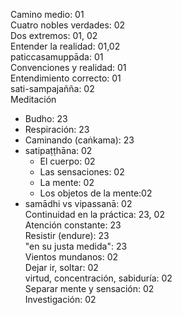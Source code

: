 Camino medio: 01  
Cuatro nobles verdades: 02  
Dos extremos: 01, 02  
Entender la realidad: 01,02  
paticcasamuppāda: 01  
Convenciones y realidad: 01  
Entendimiento correcto: 01  
sati-sampajañña: 02  
Meditación  
  - Budho: 23  
  - Respiración: 23  
  - Caminando (caṅkama): 23  
  - satipaṭṭhāna: 02  
    - El cuerpo: 02  
    - Las sensaciones: 02  
    - La mente: 02  
    - Los objetos de la mente:02  
  - samādhi vs vipassanā: 02  
Continuidad en la práctica: 23, 02  
Atención constante: 23  
Resistir (endure): 23  
"en su justa medida": 23  
Vientos mundanos: 02  
Dejar ir, soltar: 02  
virtud, concentración, sabiduría: 02  
Separar mente y sensación: 02  
Investigación: 02  
